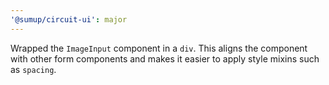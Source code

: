```yaml
---
'@sumup/circuit-ui': major
---
```


Wrapped the `ImageInput` component in a `div`. This aligns the component with other form components and makes it easier to apply style mixins such as `spacing`.
